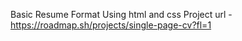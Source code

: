 Basic Resume Format Using html and css
Project url - https://roadmap.sh/projects/single-page-cv?fl=1
